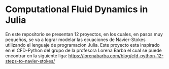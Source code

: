 # Computational Fluid Dynamics in Julia

En este repositorio se presentan 12 proyectos, en los cuales, en pasos muy pequeños, se va a lograr modelar las ecuaciones de Navier-Stokes utilizando el lenguaje de programacion Julia. Este proyecto esta inspirado en el CFD-Python del grupo de la profesora Lorena Barba el cual se puede encontrar en la siguiente liga: https://lorenabarba.com/blog/cfd-python-12-steps-to-navier-stokes/
